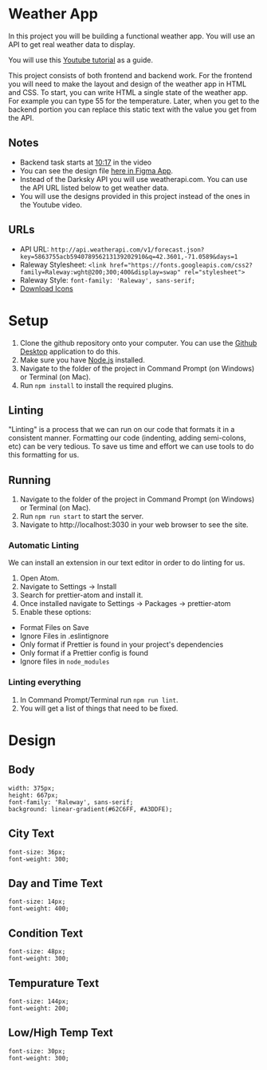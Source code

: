 # Weather App

In this project you will be building a functional weather app. You will use an API to get real weather data to display.

You will use this [Youtube tutorial](https://youtu.be/wPElVpR1rwA) as a guide.

This project consists of both frontend and backend work. For the frontend you will need to make the layout and design of the weather app in HTML and CSS. To start, you can write HTML a single state of the weather app. For example you can type 55 for the temperature. Later, when you get to the backend portion you can replace this static text with the value you get from the API.

## Notes

- Backend task starts at [10:17](https://youtu.be/wPElVpR1rwA?t=617) in the video
- You can see the design file [here in Figma App](https://www.figma.com/file/8J0CQDU5CbzQjJSTtN3PGe/Design?node-id=0%3A1).
- Instead of the Darksky API you will use weatherapi.com. You can use the API URL listed below to get weather data.
- You will use the designs provided in this project instead of the ones in the Youtube video.

## URLs

- API URL: `http://api.weatherapi.com/v1/forecast.json?key=5863755acb594078956213139202910&q=42.3601,-71.0589&days=1`
- Raleway Stylesheet: `<link href="https://fonts.googleapis.com/css2?family=Raleway:wght@200;300;400&display=swap" rel="stylesheet">`
- Raleway Style: `font-family: 'Raleway', sans-serif;`
- [Download Icons](https://cdn.weatherapi.com/weather.zip)

# Setup

1. Clone the github repository onto your computer. You can use the [Github Desktop](https://desktop.github.com/) application to do this.
1. Make sure you have [Node.js](https://nodejs.org/en/download/) installed.
1. Navigate to the folder of the project in Command Prompt (on Windows) or Terminal (on Mac).
1. Run `npm install` to install the required plugins.

## Linting

"Linting" is a process that we can run on our code that formats it in a consistent manner. Formatting our code (indenting, adding semi-colons, etc) can be very tedious. To save us time and effort we can use tools to do this formatting for us.

## Running

1. Navigate to the folder of the project in Command Prompt (on Windows) or Terminal (on Mac).
1. Run `npm run start` to start the server.
1. Navigate to http://localhost:3030 in your web browser to see the site.

### Automatic Linting

We can install an extension in our text editor in order to do linting for us.

1. Open Atom.
1. Navigate to Settings -> Install
1. Search for prettier-atom and install it.
1. Once installed navigate to Settings -> Packages -> prettier-atom
1. Enable these options:

- Format Files on Save
- Ignore Files in .eslintignore
- Only format if Prettier is found in your project's dependencies
- Only format if a Prettier config is found
- Ignore files in `node_modules`

### Linting everything

1. In Command Prompt/Terminal run `npm run lint`.
1. You will get a list of things that need to be fixed.

# Design

## Body

```
width: 375px;
height: 667px;
font-family: 'Raleway', sans-serif;
background: linear-gradient(#62C6FF, #A3DDFE);
```

## City Text

```
font-size: 36px;
font-weight: 300;
```

## Day and Time Text

```
font-size: 14px;
font-weight: 400;
```

## Condition Text

```
font-size: 48px;
font-weight: 300;
```

## Tempurature Text

```
font-size: 144px;
font-weight: 200;
```

## Low/High Temp Text

```
font-size: 30px;
font-weight: 300;
```
